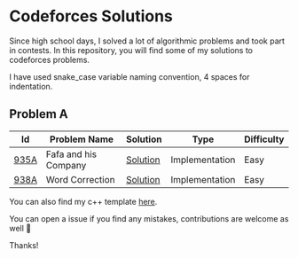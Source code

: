 # Codeforces Solutions

Since high school days, I solved a lot of algorithmic problems and took part in contests. 
In this repository, you will find some of my solutions to codeforces problems.

I have used snake_case variable naming convention, 4 spaces for indentation.

## Problem A

| Id                                                   | Problem Name         | Solution                                                                                                               | Type           | Difficulty |
| ---------------------------------------------------- | -------------------- | ---------------------------------------------------------------------------------------------------------------------- | -------------- | ---------- |
| [935A](https://codeforces.com/contest/935/problem/A) | Fafa and his Company | [Solution](https://github.com/JubayerJoy/Codeforces-Solutions/blob/master/Codes/935A%20Fafa%20and%20his%20Company.cpp) | Implementation | Easy       |
| [938A](https://codeforces.com/contest/938/problem/A) | Word Correction      | [Solution](https://github.com/JubayerJoy/Codeforces-Solutions/blob/master/Codes/938A%20Word%20Correction.cpp)          | Implementation | Easy       |


You can also find my c++ template [here](https://github.com/JubayerJoy/Codeforces-Solutions/blob/master/template.cpp).

You can open a issue if you find any mistakes, contributions are welcome as well :black_heart:

Thanks!
